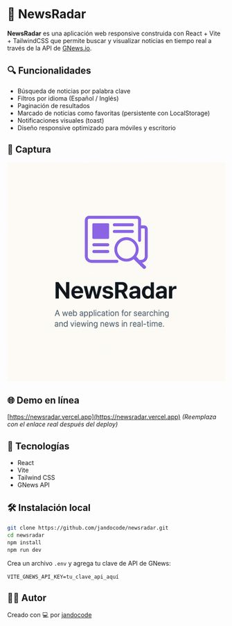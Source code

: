 # 📰 NewsRadar

**NewsRadar** es una aplicación web responsive construida con React + Vite + TailwindCSS que permite buscar y visualizar noticias en tiempo real a través de la API de [GNews.io](https://gnews.io/).

## 🔍 Funcionalidades

- Búsqueda de noticias por palabra clave
- Filtros por idioma (Español / Inglés)
- Paginación de resultados
- Marcado de noticias como favoritas (persistente con LocalStorage)
- Notificaciones visuales (toast)
- Diseño responsive optimizado para móviles y escritorio

## 📸 Captura

![NewsRadar Screenshot](./public/screenshot.png)

## 🌐 Demo en línea

[https://newsradar.vercel.app](https://newsradar.vercel.app) *(Reemplaza con el enlace real después del deploy)*

## 🚀 Tecnologías

- React
- Vite
- Tailwind CSS
- GNews API

## 🛠️ Instalación local

```bash
git clone https://github.com/jandocode/newsradar.git
cd newsradar
npm install
npm run dev
````

Crea un archivo `.env` y agrega tu clave de API de GNews:

```env
VITE_GNEWS_API_KEY=tu_clave_api_aquí
```

## 🧑‍💻 Autor

Creado con 💻 por [jandocode](https://github.com/jandocode)
